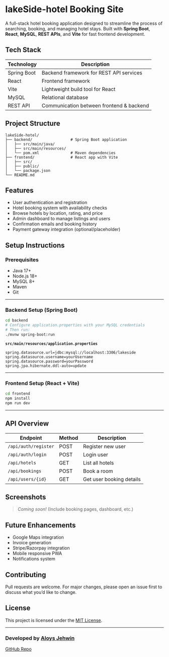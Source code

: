 # lakeSide-hotel Booking Site

A full-stack hotel booking application designed to streamline the process of searching, booking, and managing hotel stays. Built with **Spring Boot**, **React**, **MySQL**, **REST APIs**, and **Vite** for fast frontend development.

## Tech Stack

| Technology  | Description                              |
| ----------- | ---------------------------------------- |
| Spring Boot | Backend framework for REST API services  |
| React       | Frontend framework                       |
| Vite        | Lightweight build tool for React         |
| MySQL       | Relational database                      |
| REST API    | Communication between frontend & backend |

## Project Structure

```
lakeSide-hotel/
├── backend/                 # Spring Boot application
│   ├── src/main/java/
│   ├── src/main/resources/
│   └── pom.xml              # Maven dependencies
├── frontend/                # React app with Vite
│   ├── src/
│   ├── public/
│   └── package.json
└── README.md
```

## Features

* User authentication and registration
* Hotel booking system with availability checks
* Browse hotels by location, rating, and price
* Admin dashboard to manage listings and users
* Confirmation emails and booking history
* Payment gateway integration (optional/placeholder)

## Setup Instructions

### Prerequisites

* Java 17+
* Node.js 18+
* MySQL 8+
* Maven
* Git

---

### Backend Setup (Spring Boot)

```bash
cd backend
# Configure application.properties with your MySQL credentials
# Then run:
./mvnw spring-boot:run
```

**`src/main/resources/application.properties`**

```properties
spring.datasource.url=jdbc:mysql://localhost:3306/lakeside
spring.datasource.username=yourUsername
spring.datasource.password=yourPassword
spring.jpa.hibernate.ddl-auto=update
```

---

### Frontend Setup (React + Vite)

```bash
cd frontend
npm install
npm run dev
```

---

## API Overview

| Endpoint             | Method | Description              |
| -------------------- | ------ | ------------------------ |
| `/api/auth/register` | POST   | Register new user        |
| `/api/auth/login`    | POST   | Login user               |
| `/api/hotels`        | GET    | List all hotels          |
| `/api/bookings`      | POST   | Book a room              |
| `/api/users/{id}`    | GET    | Get user booking details |

## Screenshots

> *Coming soon!* (Include booking pages, dashboard, etc.)

## Future Enhancements

* Google Maps integration
* Invoice generation
* Stripe/Razorpay integration
* Mobile responsive PWA
* Notifications system

## Contributing

Pull requests are welcome. For major changes, please open an issue first to discuss what you’d like to change.

## License

This project is licensed under the [MIT License](LICENSE).

---

### Developed by [Aloys Jehwin](https://portfolio-aloys-jehwins-projects.vercel.app/)

[GitHub Repo](https://github.com/AloysJehwin/lakeSide-hotel)
